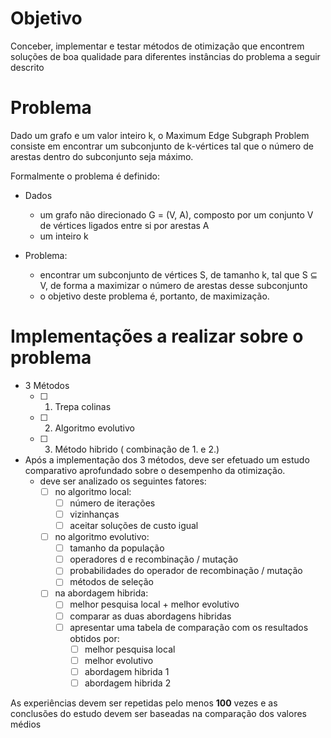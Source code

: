 
# Objetivo 

Conceber, implementar e testar métodos de otimização que encontrem soluções de boa
qualidade para diferentes instâncias do problema a seguir descrito

# Problema

Dado um grafo e um valor inteiro k, o Maximum Edge Subgraph Problem consiste em
encontrar um subconjunto de k-vértices tal que o número de arestas dentro do
subconjunto seja máximo.

Formalmente o problema é definido:

- Dados
    - um grafo não direcionado G = (V, A), composto por um conjunto V de
vértices ligados entre si por arestas A
    - um inteiro k

- Problema:
    - encontrar um subconjunto de vértices S, de tamanho k, tal que S ⊆ V, de
forma a maximizar o número de arestas desse subconjunto
    - o objetivo deste problema é, portanto, de maximização.

# Implementações a realizar sobre o problema

- 3 Métodos
    - [ ] 1. Trepa colinas
    - [ ] 2. Algoritmo evolutivo
    - [ ] 3. Método hibrido ( combinação de 1. e 2.)
- Após a implementação dos 3 métodos, deve ser efetuado um estudo comparativo aprofundado sobre o desempenho da otimização.
    - deve ser analizado os seguintes fatores:
        - [ ] no algoritmo local:
            - [ ] número de iterações
            - [ ] vizinhanças
            - [ ] aceitar soluções de custo igual
        - [ ] no algoritmo evolutivo:
            - [ ] tamanho da população
            - [ ] operadores d e recombinação / mutação
            - [ ] probabilidades do operador de recombinação / mutação
            - [ ] métodos de seleção
        - [ ] na  abordagem hibrida:
            - [ ] melhor pesquisa local + melhor evolutivo
            - [ ] comparar as duas abordagens hibridas
            - [ ] apresentar uma tabela de comparação com os resultados obtidos por:
                - [ ] melhor pesquisa local
                - [ ] melhor evolutivo
                - [ ] abordagem hibrida 1
                - [ ] abordagem hibrida 2

As experiências devem ser repetidas pelo menos **100** vezes e as conclusões do estudo
devem ser baseadas na comparação dos valores médios
